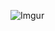 ![Imgur](https://i.imgur.com/JnknPtt.gif)
<!-- 
![Imgur](https://i.imgur.com/LXh1hEy.png)
# WELCOME to My Repository

> - **Name**: “Aniebiet Afia”,
> - **Job**: [“Software Engineer”,”Cisco professional”],
> - **SoftSkills**: [”Creativity”, “Adaptability”,“Collaboration”,”Time management”,”Persuasion”],
> - **HardSkills**: [”Problem-solving”, “Multitasking”, “Attention to detail”, “Software designing”, “Software development”],
> - **Hobbies**: [”Coding”, “Videogames”, “Music”,“Climb mountains”,“Grow plants”,”Travel”,”Smile to life”,”Anything crazy”],
> - **Technologies**: ["Javascript","MySQL","Python","HTML","CSS","Git","ReactJS","VueJS","NodeJS","Express","MongoDB"] 
### :man_technologist: About Me :
I am a passionate, dedicated & enthusiastic NodeJs developer. I enjoy building projects to develope my skillset in the ecosystem but also enjoy working in a team. I am currently a student at ALX-Africa and I am making excellent progress thus far.

- 🌍  I'm based in Nigeria <img src="https://upload.wikimedia.org/wikipedia/commons/9/96/Animated-Flag-Nigeria.gif" width="40" height="20"/>
- 🖥️  See my portfolio at [MyPortfolio](http://https://github.com/AfiaAniebiet)
- 🧠  I'm learning NodeJS  && Python 🐍
- 🤝  I'm open to collaborating on Projects
- ⚡  I'm an emerging World-class Programmer!

### :hammer_and_wrench: Languages and Tools :

<div>
  <img src="https://github.com/devicons/devicon/blob/master/icons/react/react-original-wordmark.svg" title="React" alt="React" width="40" height="40"/>&nbsp;
  <img src="https://github.com/devicons/devicon/blob/master/icons/redux/redux-original.svg" title="Redux" alt="Redux " width="40" height="40"/>&nbsp;
  <img src="https://github.com/devicons/devicon/blob/master/icons/css3/css3-plain-wordmark.svg"  title="CSS3" alt="CSS" width="40" height="40"/>&nbsp;
  <img src="https://github.com/devicons/devicon/blob/master/icons/html5/html5-original.svg" title="HTML5" alt="HTML" width="40" height="40"/>&nbsp;
  <img src="https://github.com/devicons/devicon/blob/master/icons/javascript/javascript-original.svg" title="JavaScript" alt="JavaScript" width="40" height="40"/>&nbsp;
  <img src="https://github.com/devicons/devicon/blob/master/icons/mysql/mysql-original-wordmark.svg" title="MySQL"  alt="MySQL" width="40" height="40"/>&nbsp;
  <img src="https://github.com/devicons/devicon/blob/master/icons/nodejs/nodejs-original-wordmark.svg" title="NodeJS" alt="NodeJS" width="50" height="50"/>&nbsp;
  <img src="https://github.com/devicons/devicon/blob/master/icons/git/git-original-wordmark.svg" title="Git" **alt="Git" width="40" height="40"/>&nbsp;
  <img src="https://github.com/devicons/devicon/blob/master/icons/mongodb/mongodb-original.svg" title="MongoDB" **alt="MongoDB" width="40" height="40"/>&nbsp;
  <img src="https://github.com/devicons/devicon/blob/master/icons/express/express-original.svg" title="Express" **alt="Express" width="40" height="40"/>&nbsp;
  <img src="https://github.com/devicons/devicon/blob/master/icons/python/python-original.svg" title="Python" **alt="Python" width="40" height="40"/>&nbsp;
  <img src="https://github.com/devicons/devicon/blob/master/icons/vuejs/vuejs-original.svg" title="VueJS" **alt="VueJS" width="40" height="40"/>&nbsp;
  <img src="https://github.com/devicons/devicon/blob/master/icons/c/c-original.svg" title="C" alt="C" width="50" height="50"/>&nbsp;
</div>

### :fire: Badges

<b>My GitHub Stats</b>

<div>
<a href="http://www.github.com/AfiaAniebiet"><img src="https://github-readme-stats.vercel.app/api?username=AfiaAniebiet&show_icons=true&hide=&count_private=true&title_color=0891b2&text_color=ffffff&icon_color=0891b2&bg_color=1c1917&hide_border=true&show_icons=true" alt="AfiaAniebiet's GitHub stats" /></a>

<a href="http://www.github.com/AfiaAniebiet"><img src="https://github-readme-streak-stats.herokuapp.com/?user=AfiaAniebiet&stroke=ffffff&background=1c1917&ring=0891b2&fire=0891b2&currStreakNum=ffffff&currStreakLabel=0891b2&sideNums=ffffff&sideLabels=ffffff&dates=ffffff&hide_border=true" /></a>


<a href="http://www.github.com/AfiaAniebiet"><img src="https://activity-graph.herokuapp.com/graph?username=AfiaAniebiet&bg_color=1c1917&color=ffffff&line=0891b2&point=ffffff&area_color=1c1917&area=true&hide_border=true&custom_title=GitHub%20Commits%20Graph" alt="GitHub Commits Graph" /></a>
</div>

<a href="https://github.com/AfiaAniebiet" align="left"><img src="https://github-readme-stats.vercel.app/api/top-langs/?username=AfiaAniebiet&langs_count=10&title_color=0891b2&text_color=ffffff&icon_color=0891b2&bg_color=1c1917&hide_border=true&locale=en&custom_title=Top%20%Languages" alt="Top Languages" /></a>

<b>Top Repositories</b>

<div width="100%" align="center"><a href="https://github.com/AfiaAniebiet/alx-higher_level_programming" align="left"><img align="left" width="45%" src="https://github-readme-stats.vercel.app/api/pin/?username=AfiaAniebiet&repo=alx-higher_level_programming
&title_color=0891b2&text_color=ffffff&icon_color=0891b2&bg_color=1c1917&hide_border=true&locale=en" /></a></div><br /><br /><br /><br /><br /><br /><br />

### Support Me

<a href="https://www.buymeacoffee.com/aniebietafia"><img src="https://cdn.buymeacoffee.com/buttons/v2/default-yellow.png" width="200" /></a>
